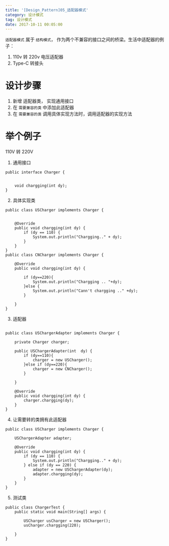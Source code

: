 ```yaml
---
title: '[Design_Pattern]05_适配器模式'
category: 设计模式
tag: 设计模式
date: 2017-10-11 00:05:00
---
```


`适配器模式`  属于 `结构模式`， 作为两个不兼容的接口之间的桥梁。生活中适配器的例子：
1. 110v 转 220v 电压适配器
2. Type-C 转接头

# 设计步骤

1. 新增 适配器类， 实现通用接口
2. 在 `需要兼容的类` 中添加此适配器
3. 在 `需要兼容的类` 调用具体实现方法时，调用适配器的实现方法


# 举个例子

110V 转 220V

1. 通用接口
```
public interface Charger {


    void chargging(int dy);
}

```
2. 具体实现类
```
public class USCharger implements Charger {

 
    @Override
    public void chargging(int dy) {
        if (dy == 110) {
            System.out.println("Chargging.." + dy);
        } 
    }
}
public class CNCharger implements Charger {

    @Override
    public void chargging(int dy) {

        if (dy==220){
            System.out.println("Chargging .. "+dy);
        }else {
            System.out.println("Cann't chargging .." +dy);
        }

    }
}

```
3. 适配器
```

public class USChargerAdapter implements Charger {

    private Charger charger;

    public USChargerAdapter(int  dy) {
        if (dy==110){
            charger = new USCharger();
        }else if (dy==220){
            charger = new CNCharger();
        }

    }

    @Override
    public void chargging(int dy) {
        charger.chargging(dy);
    }
}
```
4. 让需要转的类拥有此适配器
```
public class USCharger implements Charger {

    USChargerAdapter adapter;

    @Override
    public void chargging(int dy) {
        if (dy == 110) {
            System.out.println("Chargging.." + dy);
        } else if (dy == 220) {
            adapter = new USChargerAdapter(dy);
            adapter.chargging(dy);
        }
    }
}
```
5. 测试类
```
public class ChargerTest {
    public static void main(String[] args) {

        USCharger usCharger = new USCharger();
        usCharger.chargging(220);

    }
}
```